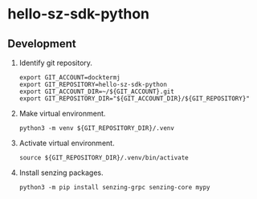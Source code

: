 # hello-sz-sdk-python

## Development

1. Identify git repository.

    ```console
    export GIT_ACCOUNT=docktermj
    export GIT_REPOSITORY=hello-sz-sdk-python
    export GIT_ACCOUNT_DIR=~/${GIT_ACCOUNT}.git
    export GIT_REPOSITORY_DIR="${GIT_ACCOUNT_DIR}/${GIT_REPOSITORY}"
    ```

1. Make virtual environment.

    ```console
    python3 -m venv ${GIT_REPOSITORY_DIR}/.venv
    ```

1. Activate virtual environment.

    ```console
    source ${GIT_REPOSITORY_DIR}/.venv/bin/activate
    ````

1. Install senzing packages.

    ```console
    python3 -m pip install senzing-grpc senzing-core mypy
    ```
